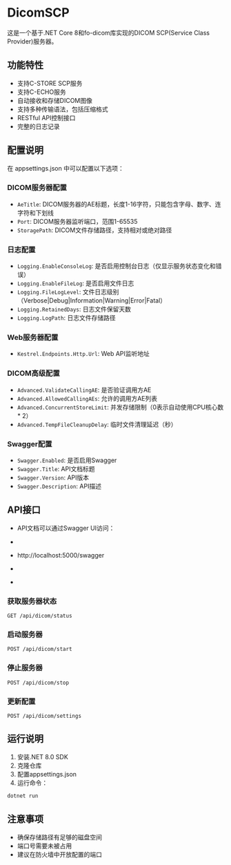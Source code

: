 # DicomSCP

这是一个基于.NET Core 8和fo-dicom库实现的DICOM SCP(Service Class Provider)服务器。

## 功能特性

- 支持C-STORE SCP服务
- 支持C-ECHO服务
- 自动接收和存储DICOM图像
- 支持多种传输语法，包括压缩格式
- RESTful API控制接口
- 完整的日志记录

## 配置说明

在 appsettings.json 中可以配置以下选项：

### DICOM服务器配置
- `AeTitle`: DICOM服务器的AE标题，长度1-16字符，只能包含字母、数字、连字符和下划线
- `Port`: DICOM服务器监听端口，范围1-65535
- `StoragePath`: DICOM文件存储路径，支持相对或绝对路径

### 日志配置
- `Logging.EnableConsoleLog`: 是否启用控制台日志（仅显示服务状态变化和错误）
- `Logging.EnableFileLog`: 是否启用文件日志
- `Logging.FileLogLevel`: 文件日志级别（Verbose|Debug|Information|Warning|Error|Fatal）
- `Logging.RetainedDays`: 日志文件保留天数
- `Logging.LogPath`: 日志文件存储路径

### Web服务器配置
- `Kestrel.Endpoints.Http.Url`: Web API监听地址

### DICOM高级配置
- `Advanced.ValidateCallingAE`: 是否验证调用方AE
- `Advanced.AllowedCallingAEs`: 允许的调用方AE列表
- `Advanced.ConcurrentStoreLimit`: 并发存储限制（0表示自动使用CPU核心数 * 2）
- `Advanced.TempFileCleanupDelay`: 临时文件清理延迟（秒）

### Swagger配置
- `Swagger.Enabled`: 是否启用Swagger
- `Swagger.Title`: API文档标题
- `Swagger.Version`: API版本
- `Swagger.Description`: API描述

## API接口

+ API文档可以通过Swagger UI访问：
+ ```
+ http://localhost:5000/swagger
+ ```
+ 
### 获取服务器状态
```
GET /api/dicom/status
```

### 启动服务器
```
POST /api/dicom/start
```

### 停止服务器
```
POST /api/dicom/stop
```

### 更新配置
```
POST /api/dicom/settings
```

## 运行说明

1. 安装.NET 8.0 SDK
2. 克隆仓库
3. 配置appsettings.json
4. 运行命令：
```bash
dotnet run
```

## 注意事项

- 确保存储路径有足够的磁盘空间
- 端口号需要未被占用
- 建议在防火墙中开放配置的端口
